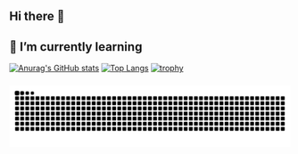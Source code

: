 ## Hi there 👋
## 🌱 I’m currently learning
[![Anurag's GitHub stats](https://github-readme-stats.vercel.app/api?username=AlokSingh04&show_icons=true&theme=radical)](https://github.com/AlokSingh04)
[![Top Langs](https://github-readme-stats.vercel.app/api/top-langs/?username=AlokSingh04&langs_count=6&layout=compact)](https://github.com/AlokSingh04)
[![trophy](https://github-profile-trophy.vercel.app/?username=AlokSingh04)](https://github.com/AlokSingh04)

###

<img src="https://raw.githubusercontent.com/AlokSingh04/AlokSingh04/output/snake.svg" alt="Snake animation" />

###

<!--
**AlokSingh04/AlokSingh04** is a ✨ _special_ ✨ repository because its `README.md` (this file) appears on your GitHub profile.
